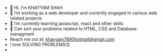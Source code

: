 - 👋 Hi, I’m KHAYYAM SHAH
- 👀 I’m working as a web developer and currently engaged in various web related projects
- 🌱 I’m currently learning javascript, react and other skills
- 📝 Can sort your problems related to HTML, CSS and Database managment
- Reach me out at: khayyam7890hotmail@gmail.com
- I love SOLVING PROBLEMS😊
- 

<!---
KHAYYAM-SHAH/KHAYYAM-SHAH is a ✨ special ✨ repository because its `README.md` (this file) appears on your GitHub profile.
You can click the Preview link to take a look at your changes.
--->
